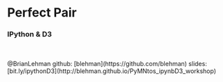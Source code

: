 
# Perfect Pair
### IPython & D3
<br>
<br>
@BrianLehman  
github: [blehman](https://github.com/blehman)
slides: [bit.ly/ipythonD3](http://blehman.github.io/PyMNtos_ipynbD3_workshop)

